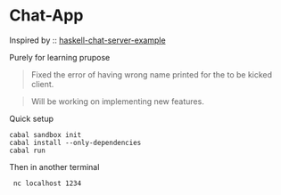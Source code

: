 # Chat-App

Inspired by :: [haskell-chat-server-example](https://github.com/mitchellwrosen/haskell-chat-server-example)
  
Purely for learning prupose

 >Fixed the error of having wrong name printed for the to be kicked client.
 
 >Will be working on implementing new features.
 
 
Quick setup 

    cabal sandbox init
    cabal install --only-dependencies
    cabal run

Then in another terminal

     nc localhost 1234
 





